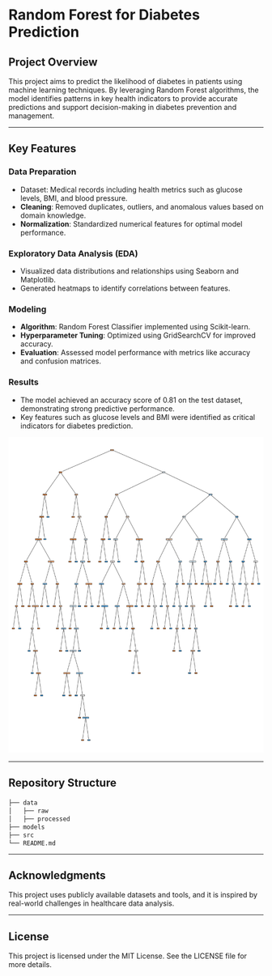 # Random Forest for Diabetes Prediction

## Project Overview
This project aims to predict the likelihood of diabetes in patients using machine learning techniques. By leveraging Random Forest algorithms, the model identifies patterns in key health indicators to provide accurate predictions and support decision-making in diabetes prevention and management.

---

## Key Features

### Data Preparation
- Dataset: Medical records including health metrics such as glucose levels, BMI, and blood pressure.
- **Cleaning**: Removed duplicates, outliers, and anomalous values based on domain knowledge.
- **Normalization**: Standardized numerical features for optimal model performance.

### Exploratory Data Analysis (EDA)
- Visualized data distributions and relationships using Seaborn and Matplotlib.
- Generated heatmaps to identify correlations between features.

### Modeling
- **Algorithm**: Random Forest Classifier implemented using Scikit-learn.
- **Hyperparameter Tuning**: Optimized using GridSearchCV for improved accuracy.
- **Evaluation**: Assessed model performance with metrics like accuracy and confusion matrices.

### Results
- The model achieved an accuracy score of 0.81 on the test dataset, demonstrating strong predictive performance.
- Key features such as glucose levels and BMI were identified as critical indicators for diabetes prediction.

![!\[alt text\](image.png)](assets/image.png)

---

## Repository Structure
```
├── data
│   ├── raw
│   ├── processed
├── models
├── src
└── README.md
```

---

## Acknowledgments
This project uses publicly available datasets and tools, and it is inspired by real-world challenges in healthcare data analysis.

---

## License
This project is licensed under the MIT License. See the LICENSE file for more details.

